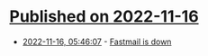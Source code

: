 # [Published on 2022-11-16](index.md)

* [2022-11-16, 05:46:07](https://news.ycombinator.com/item?id=33619368) - [Fastmail is down](https://www.fastmailstatus.com/)
